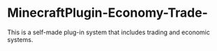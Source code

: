 # MinecraftPlugin-Economy-Trade-
This is a self-made plug-in system that includes trading and economic systems.
